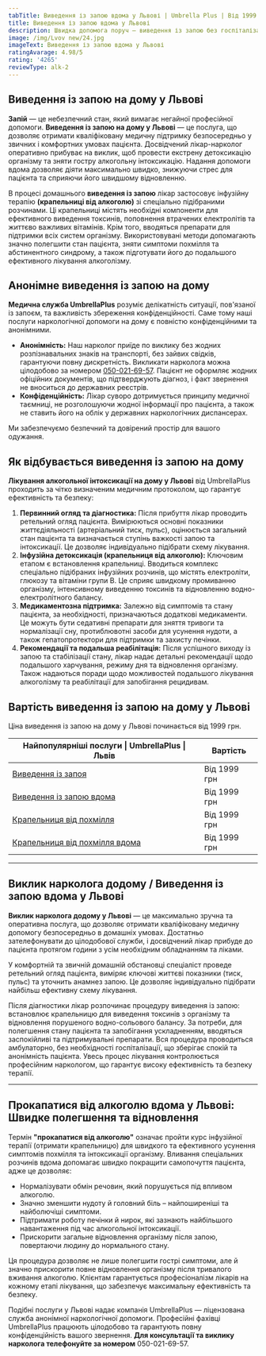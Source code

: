 ```yaml
---
tabTitle: Виведення із запою вдома у Львові | Umbrella Plus | Від 1999 грн
title: Виведення із запою вдома у Львові
description: Швидка допомога поруч — виведення із запою без госпіталізації
image: /img/Lvov new/24.jpg
imageText: Виведення із запою вдома у Львові
ratingAvarage: 4.98/5
rating: '4265'
reviewType: alk-2
---
```


## Виведення із запою на дому у Львові

**Запій** — це небезпечний стан, який вимагає негайної професійної допомоги. **Виведення із запою на дому у Львові** — це послуга, що дозволяє отримати кваліфіковану медичну підтримку безпосередньо у звичних і комфортних умовах пацієнта. Досвідчений лікар-нарколог оперативно прибуває на виклик, щоб провести екстрену детоксикацію організму та зняти гостру алкогольну інтоксикацію. Надання допомоги вдома дозволяє діяти максимально швидко, знижуючи стрес для пацієнта та сприяючи його швидшому відновленню.

В процесі домашнього **виведення із запою** лікар застосовує інфузійну терапію **(крапельниці від алкоголю)** зі спеціально підібраними розчинами. Ці крапельниці містять необхідні компоненти для ефективного виведення токсинів, поповнення втрачених електролітів та життєво важливих вітамінів. Крім того, вводяться препарати для підтримки всіх систем організму. Використовувані методи допомагають значно полегшити стан пацієнта, зняти симптоми похмілля та абстинентного синдрому, а також підготувати його до подальшого ефективного лікування алкоголізму.

## Анонімне виведення із запою на дому

**Медична служба UmbrellaPlus** розуміє делікатність ситуації, пов'язаної із запоєм, та важливість збереження конфіденційності. Саме тому наші послуги наркологічної допомоги на дому є повністю конфіденційними та анонімними.

* **Анонімність:** Наш нарколог приїде по виклику без жодних розпізнавальних знаків на транспорті, без зайвих свідків, гарантуючи повну дискретність. Викликати нарколога можна цілодобово за номером [050-021-69-57](tel:0500216957). Пацієнт не оформляє жодних офіційних документів, що підтверджують діагноз, і факт звернення не вноситься до державних реєстрів.
* **Конфіденційність:** Лікар суворо дотримується принципу медичної таємниці, не розголошуючи жодної інформації про пацієнта, а також не ставить його на облік у державних наркологічних диспансерах.

Ми забезпечуємо безпечний та довірений простір для вашого одужання.

## Як відбувається виведення із запою на дому

**Лікування алкогольної інтоксикації на дому у Львові** від UmbrellaPlus проходить за чітко визначеним медичним протоколом, що гарантує ефективність та безпеку:

1. **Первинний огляд та діагностика:** Після прибуття лікар проводить ретельний огляд пацієнта. Вимірюються основні показники життєдіяльності (артеріальний тиск, пульс), оцінюється загальний стан пацієнта та визначається ступінь важкості запою та інтоксикації. Це дозволяє індивідуально підібрати схему лікування.
2. **Інфузійна детоксикація (крапельниця від алкоголю):** Ключовим етапом є встановлення крапельниці. Вводиться комплекс спеціально підібраних інфузійних розчинів, що містять електроліти, глюкозу та вітаміни групи B. Це сприяє швидкому промиванню організму, інтенсивному виведенню токсинів та відновленню водно-електролітного балансу.
3. **Медикаментозна підтримка:** Залежно від симптомів та стану пацієнта, за необхідності, призначаються додаткові медикаменти. Це можуть бути седативні препарати для зняття тривоги та нормалізації сну, протиблювотні засоби для усунення нудоти, а також гепатопротектори для підтримки та захисту печінки.
4. **Рекомендації та подальша реабілітація:** Після успішного виходу із запою та стабілізації стану, лікар надає детальні рекомендації щодо подальшого харчування, режиму дня та відновлення організму. Також надаються поради щодо можливостей подальшого лікування алкоголізму та реабілітації для запобігання рецидивам.

## Вартість виведення із запою на дому у Львові

Ціна виведення із запою на дому у Львові починається від 1999 грн.

| Найпопулярніші послуги \| UmbrellaPlus \| Львів                      | Вартість     |
| -------------------------------------------------------------------- | ------------ |
| [Виведення із запоя](vivod-iz-zapoia-lvov-ua)                        | Від 1999 грн |
| [Виведення із запою вдома](Vivod-iz-zapoia-na-domy-lvіv-ua)          | Від 1999 грн |
| [Крапельниця від похмілля](Kapelnica_ot_alkogola_lvov)               | Від 1999 грн |
| [Крапельниця від похмілля вдома](Kapelnica_ot_alkogola_na-domy-lvіv) | Від 1999 грн |

***

## Виклик нарколога додому / Виведення із запою вдома у Львові

**Виклик нарколога додому у Львові** — це максимально зручна та оперативна послуга, що дозволяє отримати кваліфіковану медичну допомогу безпосередньо в домашніх умовах. Достатньо зателефонувати до цілодобової служби, і досвідчений лікар прибуде до пацієнта протягом години з усім необхідним обладнанням та ліками.

У комфортній та звичній домашній обстановці спеціаліст проведе ретельний огляд пацієнта, виміряє ключові життєві показники (тиск, пульс) та уточнить анамнез запою. Це дозволяє індивідуально підібрати найбільш ефективну схему лікування.

Після діагностики лікар розпочинає процедуру виведення із запою: встановлює крапельницю для виведення токсинів з організму та відновлення порушеного водно-сольового балансу. За потреби, для полегшення стану пацієнта та запобігання ускладненням, вводяться заспокійливі та підтримувальні препарати. Вся процедура проводиться амбулаторно, без необхідності госпіталізації, що зберігає спокій та анонімність пацієнта. Увесь процес лікування контролюється професійним наркологом, що гарантує високу ефективність та безпеку терапії.

***

## Прокапатися від алкоголю вдома у Львові: Швидке полегшення та відновлення

Термін **"прокапатися від алкоголю"** означає пройти курс інфузійної терапії (отримати крапельницю) для швидкого та ефективного усунення симптомів похмілля та інтоксикації організму. Вливання спеціальних розчинів вдома допомагає швидко покращити самопочуття пацієнта, адже це дозволяє:

* Нормалізувати обмін речовин, який порушується під впливом алкоголю.
* Значно зменшити нудоту й головний біль – найпоширеніші та найболючіші симптоми.
* Підтримати роботу печінки й нирок, які зазнають найбільшого навантаження під час алкогольної інтоксикації.
* Прискорити загальне відновлення організму після запою, повертаючи людину до нормального стану.

Ця процедура дозволяє не лише полегшити гострі симптоми, але й значно прискорити повне відновлення організму після тривалого вживання алкоголю. Клієнтам гарантується професіоналізм лікарів на кожному етапі лікування, що забезпечує максимальну ефективність та безпеку.

Подібні послуги у Львові надає компанія UmbrellaPlus — ліцензована служба анонімної наркологічної допомоги. Професійні фахівці UmbrellaPlus працюють цілодобово та гарантують повну конфіденційність вашого звернення. **Для консультації та виклику нарколога телефонуйте за номером** 050-021-69-57.
